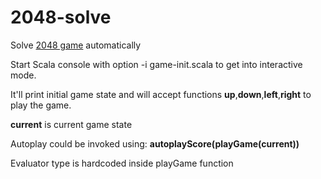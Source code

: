 2048-solve
==========

Solve [2048 game](http://gabrielecirulli.github.io/2048/) automatically

Start Scala console with option -i game-init.scala to get into interactive mode.

It'll print initial game state and will accept functions **up**,**down**,**left**,**right** to play the game.

**current** is current game state

Autoplay could be invoked using: **autoplayScore(playGame(current))**

Evaluator type is hardcoded inside playGame function
